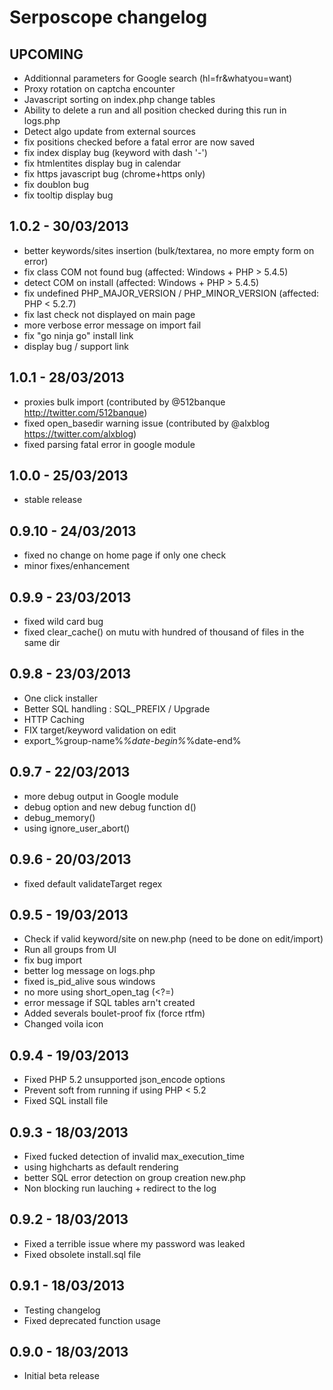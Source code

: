 # Serposcope changelog

## UPCOMING

* Additionnal parameters for Google search (hl=fr&whatyou=want)
* Proxy rotation on captcha encounter
* Javascript sorting on index.php change tables
* Ability to delete a run and all position checked during this run in logs.php
* Detect algo update from external sources
* fix positions checked before a fatal error are now saved
* fix index display bug (keyword with dash '-')
* fix htmlentites display bug in calendar
* fix https javascript bug (chrome+https only)
* fix doublon bug
* fix tooltip display bug

## 1.0.2 - 30/03/2013

* better keywords/sites insertion (bulk/textarea, no more empty form on error)
* fix class COM not found bug (affected: Windows + PHP > 5.4.5)
* detect COM on install (affected: Windows + PHP > 5.4.5)
* fix undefined PHP_MAJOR_VERSION / PHP_MINOR_VERSION (affected: PHP < 5.2.7)
* fix last check not displayed on main page
* more verbose error message on import fail
* fix "go ninja go" install link
* display bug / support link

## 1.0.1 - 28/03/2013

* proxies bulk import (contributed by @512banque http://twitter.com/512banque)
* fixed open_basedir warning issue (contributed by @alxblog https://twitter.com/alxblog)
* fixed parsing fatal error in google module

## 1.0.0 - 25/03/2013

* stable release

## 0.9.10 - 24/03/2013

* fixed no change on home page if only one check
* minor fixes/enhancement

## 0.9.9 - 23/03/2013

* fixed wild card bug
* fixed clear_cache() on mutu with hundred of thousand of files in the same dir

## 0.9.8 - 23/03/2013

* One click installer
* Better SQL handling : SQL_PREFIX / Upgrade
* HTTP Caching
* FIX target/keyword validation on edit
* export_%group-name%_%date-begin%_%date-end%

## 0.9.7 - 22/03/2013

* more debug output in Google module
* debug option and new debug function d()
* debug_memory()
* using ignore_user_abort()

## 0.9.6 - 20/03/2013

* fixed default validateTarget regex

## 0.9.5 - 19/03/2013

* Check if valid keyword/site on new.php (need to be done on edit/import)
* Run all groups from UI
* fix bug import
* better log message on logs.php
* fixed is_pid_alive sous windows
* no more using short_open_tag  (<?=)
* error message if SQL tables arn't created
* Added severals boulet-proof fix (force rtfm)
* Changed voila icon

## 0.9.4 - 19/03/2013

* Fixed PHP 5.2 unsupported json_encode options 
* Prevent soft from running if using PHP < 5.2
* Fixed SQL install file

## 0.9.3 - 18/03/2013

* Fixed fucked detection of invalid max_execution_time
* using highcharts as default rendering
* better SQL error detection on group creation new.php
* Non blocking run lauching + redirect to the log

## 0.9.2 - 18/03/2013

* Fixed a terrible issue where my password was leaked
* Fixed obsolete install.sql file

## 0.9.1 - 18/03/2013

* Testing changelog
* Fixed deprecated function usage

## 0.9.0 - 18/03/2013

* Initial beta release
